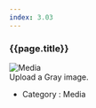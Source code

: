 ```yaml
---
index: 3.03
---
```

### {{page.title}}

![Media][Media-02]  
Upload a Gray image.


- Category : Media

[Media-02]: {{site.baseurl}}/assets/components/media-02.png
